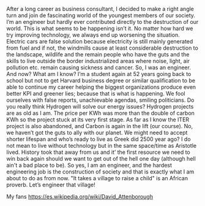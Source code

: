 After a long career as business consultant, I decided to make a right angle turn and join de fascinating world of the youngest members of our society. I’m an engineer but hardly ever contributed directly to the destruction of our world. This is what seems to be happening isn’t it. No matter how hard we try improving technology, we always end up worsening the situation. Electric cars are false solution because electricity is still mainly generated from fuel and if not, the windmills cause at least considerable destruction to the landscape, wildlife and the remain people who have the guts and the skills to live outside the border industrialized areas where noise, light, air pollution etc. remain causing sickness and cancer. So, I was an engineer. And now? What am I know? I’m a student again at 52 years going back to school but not to get Harvard business degree or similar qualification to be able to continue my career helping the biggest organizations produce even better KPI and greener lies; because that is what is happening. We fool ourselves with false reports, unachievable agendas, smiling politicians. Do you really think Hydrogen will solve our energy issues? Hydrogen projects are as old as I am. The price per KWh was more than the double of carbon KWh so the project stuck at its very first stage. As far as I know the ITER project is also abandoned, and Carbon is again in the lift (our course). No, we haven’t got the guts to ally with our planet. We might need to accept shorter lifespan and who’s ready to live as Greek did 2500 year ago? I do not mean to live without technology but in the same space/time as Aristotle lived. History took that away from us and it’ the first resource we need to win back again should we want to get out of the hell one day (although hell ain't a bad place to be). So yes, I am an engineer, and the hardest engineering job is the construction of society and that is exactly what I am about to do as from now. "It takes a village to raise a child" is an African proverb. Let’s engineer that village!

My fans https://es.wikipedia.org/wiki/David_Attenborough
